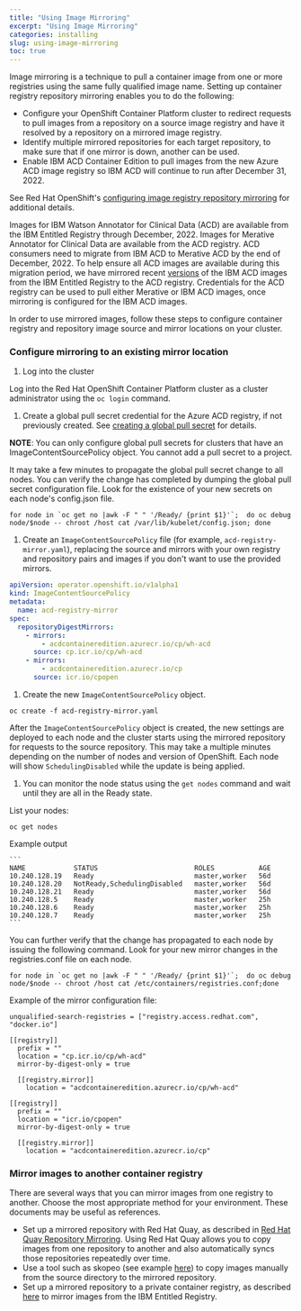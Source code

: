 ```yaml
---
title: "Using Image Mirroring"
excerpt: "Using Image Mirroring"
categories: installing
slug: using-image-mirroring
toc: true
---
```


Image mirroring is a technique to pull a container image from one or more registries using the same fully qualified image name.  Setting up container registry repository mirroring enables you to do the following:

- Configure your OpenShift Container Platform cluster to redirect requests to pull images from a repository on a source image registry and have it resolved by a repository on a mirrored image registry.
- Identify multiple mirrored repositories for each target repository, to make sure that if one mirror is down, another can be used.
- Enable IBM ACD Container Edition to pull images from the new Azure ACD image registry so IBM ACD will continue to run after December 31, 2022.

See Red Hat OpenShift's [configuring image registry repository mirroring](https://docs.openshift.com/container-platform/4.8/openshift_images/image-configuration.html#images-configuration-registry-mirror_image-configuration) for additional details.

Images for IBM Watson Annotator for Clinical Data (ACD) are available from the IBM Entitled Registry through December, 2022. Images for Merative Annotator for Clinical Data are available from the ACD registry. ACD consumers need to migrate from IBM ACD to Merative ACD by the end of December, 2022. To help ensure all ACD images are available during this migration period, we have mirrored recent [versions](https://github.com/merative/acd-containers/blob/master/CHANGELOG.md#releases) of the IBM ACD images from the IBM Entitled Registry to the ACD registry. Credentials for the ACD registry can be used to pull either Merative or IBM ACD images, once mirroring is configured for the IBM ACD images.

In order to use mirrored images, follow these steps to configure container registry and repository image source and mirror locations on your cluster.

### Configure mirroring to an existing mirror location

1. Log into the cluster

  Log into the Red Hat OpenShift Container Platform cluster as a cluster administrator using the `oc login` command.

1. Create a global pull secret credential for the Azure ACD registry, if not previously created. See [creating a global pull secret](/installing/installing/#acd-registry-pull-secret) for details.

  **NOTE**: You can only configure global pull secrets for clusters that have an ImageContentSourcePolicy object. You cannot add a pull secret to a project.

  It may take a few minutes to propagate the global pull secret change to all nodes.  You can verify the change has completed by dumping the global pull secret configuration file.  Look for the existence of your new secrets on each node's config.json file.

  ```
  for node in `oc get no |awk -F " " '/Ready/ {print $1}'`;  do oc debug node/$node -- chroot /host cat /var/lib/kubelet/config.json; done
  ```

1. Create an `ImageContentSourcePolicy` file (for example, `acd-registry-mirror.yaml`), replacing the source and mirrors with your own registry and repository pairs and images if you don't want to use the provided mirrors.

  ```yaml acd-registry-mirror.yaml
  apiVersion: operator.openshift.io/v1alpha1
  kind: ImageContentSourcePolicy
  metadata:
    name: acd-registry-mirror
  spec:
    repositoryDigestMirrors:
      - mirrors:
          - acdcontaineredition.azurecr.io/cp/wh-acd
        source: cp.icr.io/cp/wh-acd
      - mirrors:
          - acdcontaineredition.azurecr.io/cp
        source: icr.io/cpopen
  ```

1. Create the new `ImageContentSourcePolicy` object.

  ```
  oc create -f acd-registry-mirror.yaml
  ```

  After the `ImageContentSourcePolicy` object is created, the new settings are deployed to each node and the cluster starts using the mirrored repository for requests to the source repository.  This may take a multiple minutes depending on the number of nodes and version of OpenShift.  Each node will show `SchedulingDisabled` while the update is being applied.

1. You can monitor the node status using the `get nodes` command and wait until they are all in the Ready state.

  List your nodes:

  ```
  oc get nodes
  ```

  Example output

    ```
    NAME            STATUS                        ROLES           AGE
    10.240.128.19   Ready                         master,worker   56d
    10.240.128.20   NotReady,SchedulingDisabled   master,worker   56d
    10.240.128.21   Ready                         master,worker   56d
    10.240.128.5    Ready                         master,worker   25h
    10.240.128.6    Ready                         master,worker   25h
    10.240.128.7    Ready                         master,worker   25h
    ```

  You can further verify that the change has propagated to each node by issuing the following command.  Look for your new mirror changes in the registries.conf file on each node.

  ```
  for node in `oc get no |awk -F " " '/Ready/ {print $1}'`;  do oc debug node/$node -- chroot /host cat /etc/containers/registries.conf;done
  ```

  Example of the mirror configuration file:

  ```
  unqualified-search-registries = ["registry.access.redhat.com", "docker.io"]

  [[registry]]
    prefix = ""
    location = "cp.icr.io/cp/wh-acd"
    mirror-by-digest-only = true

    [[registry.mirror]]
      location = "acdcontaineredition.azurecr.io/cp/wh-acd"

  [[registry]]
    prefix = ""
    location = "icr.io/cpopen"
    mirror-by-digest-only = true

    [[registry.mirror]]
      location = "acdcontaineredition.azurecr.io/cp"
  ```


### Mirror images to another container registry

There are several ways that you can mirror images from one registry to another. Choose the most appropriate method for your environment. These documents may be useful as references.

- Set up a mirrored repository with Red Hat Quay, as described in [Red Hat Quay Repository Mirroring](https://access.redhat.com/documentation/en-us/red_hat_quay/3/html/manage_red_hat_quay/repo-mirroring-in-red-hat-quay). Using Red Hat Quay allows you to copy images from one repository to another and also automatically syncs those repositories repeatedly over time.
- Use a tool such as skopeo (see example [here](https://docs.openshift.com/container-platform/4.8/openshift_images/image-configuration.html#images-configuration-registry-mirror_image-configuration)) to copy images manually from the source directory to the mirrored repository.
- Set up a mirrored repository to a private container registry, as described [here](https://www.ibm.com/docs/en/cloud-paks/cp-data/4.0?topic=tasks-mirroring-images-your-private-container-registry) to mirror images from the IBM Entitled Registry.
